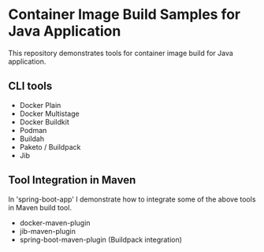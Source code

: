 # Container Image Build Samples for Java Application

This repository demonstrates tools for container image build for Java application.

## CLI tools

* Docker Plain
* Docker Multistage
* Docker Buildkit
* Podman
* Buildah
* Paketo / Buildpack
* Jib

## Tool Integration in Maven

In 'spring-boot-app' I demonstrate how to integrate some of the above tools in Maven build tool.

* docker-maven-plugin
* jib-maven-plugin
* spring-boot-maven-plugin (Buildpack integration)
